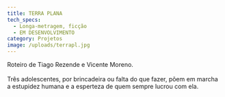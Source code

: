 ```yaml
---
title: TERRA PLANA
tech_specs:
  - Longa-metragem, ficção
  - EM DESENVOLVIMENTO
category: Projetos
image: /uploads/terrapl.jpg
---
```

Roteiro de Tiago Rezende e Vicente Moreno.\
\
Três adolescentes, por brincadeira ou falta do que fazer, põem em marcha a estupidez humana e a esperteza de quem sempre lucrou com ela.